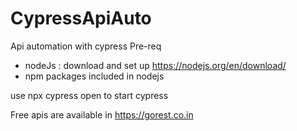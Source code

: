 # CypressApiAuto

Api automation with cypress
Pre-req

- nodeJs : download and set up https://nodejs.org/en/download/
- npm packages included in nodejs

use npx cypress open to start cypress

Free apis are available in https://gorest.co.in
